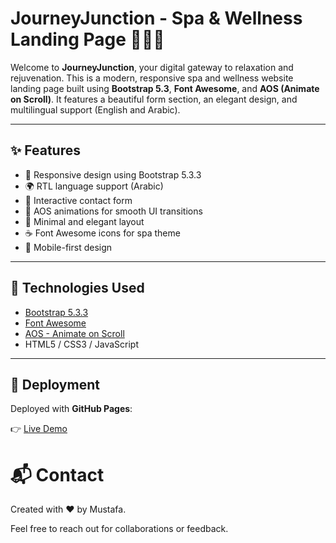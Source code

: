 # JourneyJunction - Spa & Wellness Landing Page 🧖‍♀️🛀

Welcome to **JourneyJunction**, your digital gateway to relaxation and rejuvenation. This is a modern, responsive spa and wellness website landing page built using **Bootstrap 5.3**, **Font Awesome**, and **AOS (Animate on Scroll)**. It features a beautiful form section, an elegant design, and multilingual support (English and Arabic).

---

## ✨ Features

- 💅 Responsive design using Bootstrap 5.3.3
- 🌍 RTL language support (Arabic)
- 📩 Interactive contact form
- 🎨 AOS animations for smooth UI transitions
- 🎯 Minimal and elegant layout
- ☕ Font Awesome icons for spa theme
- 📱 Mobile-first design

---

## 🚀 Technologies Used

- [Bootstrap 5.3.3](https://getbootstrap.com/)
- [Font Awesome](https://fontawesome.com/)
- [AOS - Animate on Scroll](https://michalsnik.github.io/aos/)
- HTML5 / CSS3 / JavaScript

---

## 🚀 Deployment

Deployed with **GitHub Pages**:

👉 [Live Demo](https://mustafa21102005.github.io/JourneyJunction-Spa-LandingPage/index.html)

# 📬 Contact

Created with ❤️ by Mustafa.

Feel free to reach out for collaborations or feedback.

